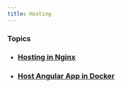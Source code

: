 ```yaml
---
title: Hosting
---
```


### Topics
- ### [Hosting in Nginx](nginx)
- ### [Host Angular App in Docker](AngularInDocker)
